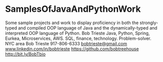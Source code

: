 # SamplesOfJavaAndPythonWork
Some sample projects and work to display proficiency in both the strongly-typed and compiled OOP language of Java and the dynamically-typed and interpreted OOP language of Python.  Bob Trieste  Java, Python, Spring, Eurkea, Microservices, AWS. SQL, finance, technology. Problem-solver. NYC area  Bob Trieste 917-806-6333 bobtrieste@gmail.com www.linkedin.com/in/bobtrieste https://github.com/bobtreehouse http://bit.ly/BobTbio
